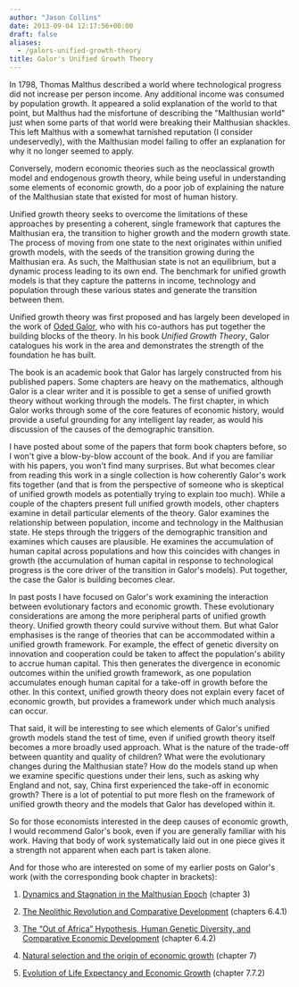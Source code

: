 ```yaml
---
author: "Jason Collins"
date: 2013-09-04 12:17:56+00:00
draft: false
aliases:
  - /galors-unified-growth-theory
title: Galor's Unified Growth Theory
---
```


In 1798, Thomas Malthus described a world where technological progress did not increase per person income. Any additional income was consumed by population growth. It appeared a solid explanation of the world to that point, but Malthus had the misfortune of describing the "Malthusian world" just when some parts of that world were breaking their Malthusian shackles. This left Malthus with a somewhat tarnished reputation (I consider undeservedly), with the Malthusian model failing to offer an explanation for why it no longer seemed to apply.

Conversely, modern economic theories such as the neoclassical growth model and endogenous growth theory, while being useful in understanding some elements of economic growth, do a poor job of explaining the nature of the Malthusian state that existed for most of human history.

Unified growth theory seeks to overcome the limitations of these approaches by presenting a coherent, single framework that captures the Malthusian era, the transition to higher growth and the modern growth state. The process of moving from one state to the next originates within unified growth models, with the seeds of the transition growing during the Malthusian era. As such, the Malthusian state is not an equilibrium, but a dynamic process leading to its own end. The benchmark for unified growth models is that they capture the patterns in income, technology and population through these various states and generate the transition between them.

Unified growth theory was first proposed and has largely been developed in the work of [Oded Galor](http://www.econ.brown.edu/fac/Oded_Galor/), who with his co-authors has put together the building blocks of the theory. In his book *Unified Growth Theory*, Galor catalogues his work in the area and demonstrates the strength of the foundation he has built.

The book is an academic book that Galor has largely constructed from his published papers. Some chapters are heavy on the mathematics, although Galor is a clear writer and it is possible to get a sense of unified growth theory without working through the models. The first chapter, in which Galor works through some of the core features of economic history, would provide a useful grounding for any intelligent lay reader, as would his discussion of the causes of the demographic transition.

I have posted about some of the papers that form book chapters before, so I won't give a blow-by-blow account of the book. And if you are familiar with his papers, you won't find many surprises. But what becomes clear from reading this work in a single collection is how coherently Galor's work fits together (and that is from the perspective of someone who is skeptical of unified growth models as potentially trying to explain too much). While a couple of the chapters present full unified growth models, other chapters examine in detail particular elements of the theory. Galor examines the relationship between population, income and technology in the Malthusian state. He steps through the triggers of the demographic transition and examines which causes are plausible. He examines the accumulation of human capital across populations and how this coincides with changes in growth (the accumulation of human capital in response to technological progress is the core driver of the transition in Galor's models). Put together, the case the Galor is building becomes clear.

In past posts I have focused on Galor's work examining the interaction between evolutionary factors and economic growth. These evolutionary considerations are among the more peripheral parts of unified growth theory. Unified growth theory could survive without them. But what Galor emphasises is the range of theories that can be accommodated within a unified growth framework. For example, the effect of genetic diversity on innovation and cooperation could be taken to affect the population's ability to accrue human capital. This then generates the divergence in economic outcomes within the unified growth framework, as one population accumulates enough human capital for a take-off in growth before the other. In this context, unified growth theory does not explain every facet of economic growth, but provides a framework under which much analysis can occur.

That said, it will be interesting to see which elements of Galor's unified growth models stand the test of time, even if unified growth theory itself becomes a more broadly used approach. What is the nature of the trade-off between quantity and quality of children? What were the evolutionary changes during the Malthusian state? How do the models stand up when we examine specific questions under their lens, such as asking why England and not, say, China first experienced the take-off in economic growth? There is a lot of potential to put more flesh on the framework of unified growth theory and the models that Galor has developed within it.

So for those economists interested in the deep causes of economic growth, I would recommend Galor's book, even if you are generally familiar with his work. Having that body of work systematically laid out in one piece gives it a strength not apparent when each part is taken alone.

And for those who are interested on some of my earlier posts on Galor's work (with the corresponding book chapter in brackets):
    
  1. [Dynamics and Stagnation in the Malthusian Epoch](https://www.jasoncollins.blog/using-the-malthusian-model-to-measure-technology/) (chapter 3)

    
  2. [The Neolithic Revolution and Comparative Development](https://www.jasoncollins.blog/life-expectancy-and-the-dawn-of-agriculture/) (chapters 6.4.1)

    
  3. [The “Out of Africa” Hypothesis, Human Genetic Diversity, and Comparative Economic Development](https://www.jasoncollins.blog/the-out-of-africa-hypothesis-human-genetic-diversity-and-comparative-economic-development/) (chapter 6.4.2)

    
  4. [Natural selection and the origin of economic growth](https://www.jasoncollins.blog/economic-growth-and-evolution-parental-preference-for-quality-and-quantity-of-offspring/) (chapter 7)

    
  5. [Evolution of Life Expectancy and Economic Growth](https://www.jasoncollins.blog/life-expectancy-and-the-dawn-of-agriculture/) (chapter 7.7.2)


